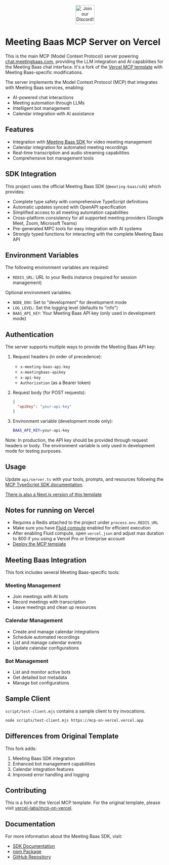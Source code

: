 <p align="center"><a href="https://discord.com/invite/dsvFgDTr6c"><img height="60px" src="https://user-images.githubusercontent.com/31022056/158916278-4504b838-7ecb-4ab9-a900-7dc002aade78.png" alt="Join our Discord!"></a></p>

# Meeting Baas MCP Server on Vercel

This is the main MCP (Model Context Protocol) server powering [chat.meetingbaas.com](https://chat.meetingbaas.com), providing the LLM integration and AI capabilities for the Meeting Baas chat interface. It's a fork of the [Vercel MCP template](https://github.com/vercel-labs/mcp-on-vercel) with Meeting Baas-specific modifications.

The server implements the Model Context Protocol (MCP) that integrates with Meeting Baas services, enabling:
- AI-powered chat interactions
- Meeting automation through LLMs
- Intelligent bot management
- Calendar integration with AI assistance

## Features

- Integration with [Meeting Baas SDK](https://www.npmjs.com/package/@meeting-baas/sdk) for video meeting management
- Calendar integration for automated meeting recordings
- Real-time transcription and audio streaming capabilities
- Comprehensive bot management tools

## SDK Integration

This project uses the official Meeting Baas SDK (`@meeting-baas/sdk`) which provides:

- Complete type safety with comprehensive TypeScript definitions
- Automatic updates synced with OpenAPI specification
- Simplified access to all meeting automation capabilities
- Cross-platform consistency for all supported meeting providers (Google Meet, Zoom, Microsoft Teams)
- Pre-generated MPC tools for easy integration with AI systems
- Strongly typed functions for interacting with the complete Meeting Baas API

## Environment Variables

The following environment variables are required:

- `REDIS_URL`: URL to your Redis instance (required for session management)

Optional environment variables:
- `NODE_ENV`: Set to "development" for development mode
- `LOG_LEVEL`: Set the logging level (defaults to "info")
- `BAAS_API_KEY`: Your Meeting Baas API key (only used in development mode)

## Authentication

The server supports multiple ways to provide the Meeting Baas API key:

1. Request headers (in order of precedence):
   - `x-meeting-baas-api-key`
   - `x-meetingbaas-apikey`
   - `x-api-key`
   - `Authorization` (as a Bearer token)

2. Request body (for POST requests):
   ```json
   {
     "apiKey": "your-api-key"
   }
   ```

3. Environment variable (development mode only):
   ```bash
   BAAS_API_KEY=your-api-key
   ```

Note: In production, the API key should be provided through request headers or body. The environment variable is only used in development mode for testing purposes.

## Usage

Update `api/server.ts` with your tools, prompts, and resources following the [MCP TypeScript SDK documentation](https://github.com/modelcontextprotocol/typescript-sdk/tree/main?tab=readme-ov-file#server).

[There is also a Next.js version of this template](https://vercel.com/templates/next.js/model-context-protocol-mcp-with-next-js)

## Notes for running on Vercel

- Requires a Redis attached to the project under `process.env.REDIS_URL`
- Make sure you have [Fluid compute](https://vercel.com/docs/functions/fluid-compute) enabled for efficient execution
- After enabling Fluid compute, open `vercel.json` and adjust max duration to 800 if you using a Vercel Pro or Enterprise account
- [Deploy the MCP template](https://vercel.com/templates/other/model-context-protocol-mcp-with-vercel-functions)

## Meeting Baas Integration

This fork includes several Meeting Baas-specific tools:

### Meeting Management
- Join meetings with AI bots
- Record meetings with transcription
- Leave meetings and clean up resources

### Calendar Management
- Create and manage calendar integrations
- Schedule automated recordings
- List and manage calendar events
- Update calendar configurations

### Bot Management
- List and monitor active bots
- Get detailed bot metadata
- Manage bot configurations

## Sample Client

`script/test-client.mjs` contains a sample client to try invocations.

```sh
node scripts/test-client.mjs https://mcp-on-vercel.vercel.app
```

## Differences from Original Template

This fork adds:
1. Meeting Baas SDK integration
2. Enhanced bot management capabilities
3. Calendar integration features
4. Improved error handling and logging

## Contributing

This is a fork of the Vercel MCP template. For the original template, please visit [vercel-labs/mcp-on-vercel](https://github.com/vercel-labs/mcp-on-vercel).

## Documentation

For more information about the Meeting Baas SDK, visit:
- [SDK Documentation](https://docs.meetingbaas.com/com/docs/typescript-sdk)
- [npm Package](https://www.npmjs.com/package/@meeting-baas/sdk)
- [GitHub Repository](https://github.com/Meeting-Baas/sdk)
